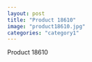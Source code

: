 ```yaml
---
layout: post
title: "Product 18610"
image: "product18610.jpg"
categories: "category1"
---
```

Product 18610
